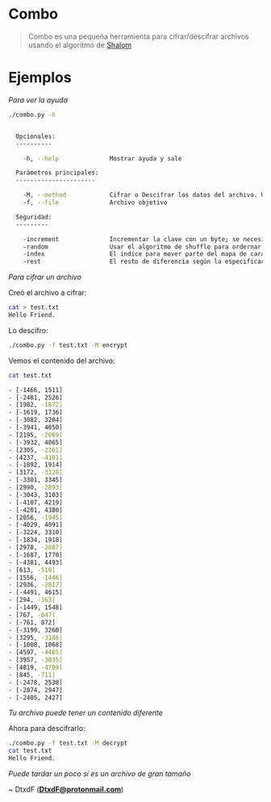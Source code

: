 # Combo

> Combo es una pequeña herramienta para cifrar/descifrar archivos usando el algoritmo de [Shalom](https://github.com/DtxdF/Shalom)

# Ejemplos

*Para ver la ayuda*

```bash
./combo.py -h


  Opcionales:
  ----------

    -h, --help              Mostrar ayuda y sale

  Parámetros principales:
  ----------------------

    -M, --method            Cifrar o Descifrar los datos del archivo. Usé "encrypt" para cifrar y "decrypt" para descifrar
    -f, --file              Archivo objetivo

  Seguridad:
  ---------

    -increment              Incrementar la clave con un byte; se necesita el rango, puede seguir la sintaxis: <byte>,<limite>. Pre-determinado: ('\x00', 500)
    -random                 Usar el algoritmo de shuffle para ordernar al azar el mapa de caracteres
    -index                  El indíce para mover parte del mapa de caracteres según la especificación de Shalom. Pre-determinado: -6
    -rest                   El resto de diferencia según la especificación de Shalom. Pre-determinado: 6
```

*Para cifrar un archivo*

Creó el archivo a cifrar:

```bash
cat > test.txt
Hello Friend.
```
Lo descifro:

```bash
./combo.py -f test.txt -M encrypt
```

Vemos el contenido del archivo:

```bash
cat test.txt

- [-1466, 1511]
- [-2481, 2526]
- [1982, -1872]
- [-1619, 1736]
- [-3082, 3204]
- [-3941, 4050]
- [2195, -2069]
- [-3932, 4065]
- [2305, -2261]
- [4237, -4101]
- [-1892, 1914]
- [3172, -3128]
- [-3301, 3345]
- [2990, -2893]
- [-3043, 3103]
- [-4107, 4219]
- [-4281, 4380]
- [2056, -1945]
- [-4029, 4091]
- [-3224, 3310]
- [-1834, 1918]
- [2978, -2887]
- [-1687, 1770]
- [-4381, 4493]
- [613, -518]
- [1556, -1446]
- [2936, -2817]
- [-4491, 4615]
- [294, -163]
- [-1449, 1548]
- [767, -647]
- [-761, 872]
- [-3199, 3260]
- [3295, -3186]
- [-1008, 1068]
- [4597, -4465]
- [3957, -3835]
- [4819, -4709]
- [845, -711]
- [-2478, 2538]
- [-2874, 2947]
- [-2405, 2427]
```

*Tu archivo puede tener un contenido diferente*

Ahora para descifrarlo:

```bash
./combo.py -f test.txt -M decrypt
cat test.txt
Hello Friend.
```

*Puede tardar un poco sí es un archivo de gran tamaño*

~ DtxdF (**DtxdF@protonmail.com**)
